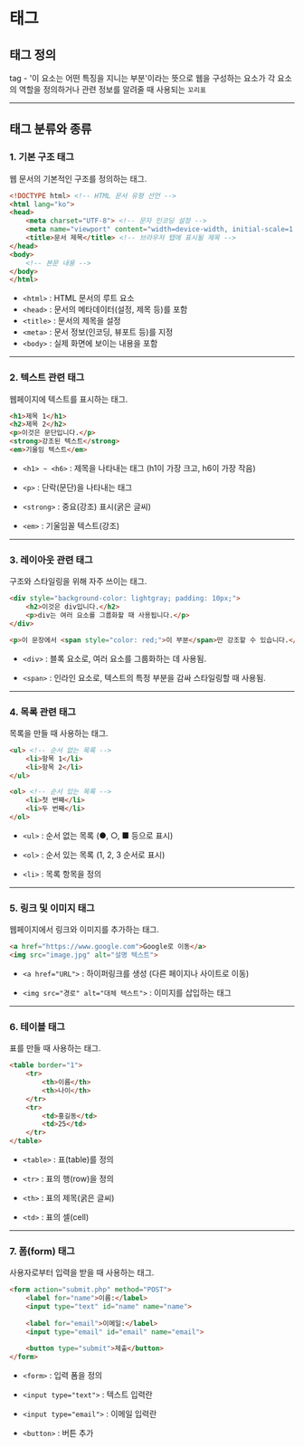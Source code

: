 # 태그
## 태그 정의
tag - '이 요소는 어떤 특징을 지니는 부분'이라는 뜻으로 웹을 구성하는 요소가 각 요소의 역할을 정의하거나 관련 정보를 알려줄 때 사용되는 `꼬리표`



---


## 태그 분류와 종류



### 1. 기본 구조 태그
웹 문서의 기본적인 구조를 정의하는 태그.
```html
<!DOCTYPE html> <!-- HTML 문서 유형 선언 -->
<html lang="ko">
<head>
    <meta charset="UTF-8"> <!-- 문자 인코딩 설정 -->
    <meta name="viewport" content="width=device-width, initial-scale=1.0">
    <title>문서 제목</title> <!-- 브라우저 탭에 표시될 제목 -->
</head>
<body>
    <!-- 본문 내용 -->
</body>
</html>
```
- `<html>` : HTML 문서의 루트 요소
- `<head>` : 문서의 메타데이터(설정, 제목 등)를 포함
- `<title>` : 문서의 제목을 설정
- `<meta>` : 문서 정보(인코딩, 뷰포트 등)를 지정
- `<body>` : 실제 화면에 보이는 내용을 포함


---


### 2. 텍스트 관련 태그
웹페이지에 텍스트를 표시하는 태그.

```html
<h1>제목 1</h1>
<h2>제목 2</h2>
<p>이것은 문단입니다.</p>
<strong>강조된 텍스트</strong>
<em>기울임 텍스트</em>
```
- `<h1> ~ <h6>` : 제목을 나타내는 태그 (h1이 가장 크고, h6이 가장 작음)

- `<p>` : 단락(문단)을 나타내는 태그

- `<strong>` : 중요(강조) 표시(굵은 글씨)

- `<em>` : 기울임꼴 텍스트(강조)

---

### 3. 레이아웃 관련 태그
구조와 스타일링을 위해 자주 쓰이는 태그.
```html
<div style="background-color: lightgray; padding: 10px;">
    <h2>이것은 div입니다.</h2>
    <p>div는 여러 요소를 그룹화할 때 사용됩니다.</p>
</div>

<p>이 문장에서 <span style="color: red;">이 부분</span>만 강조할 수 있습니다.</p>
```

- `<div>` : 블록 요소로, 여러 요소를 그룹화하는 데 사용됨.
		

- `<span>` : 인라인 요소로, 텍스트의 특정 부분을 감싸 스타일링할 때 사용됨.

---

### 4. 목록 관련 태그
목록을 만들 때 사용하는 태그.

```html
<ul> <!-- 순서 없는 목록 -->
    <li>항목 1</li>
    <li>항목 2</li>
</ul>

<ol> <!-- 순서 있는 목록 -->
    <li>첫 번째</li>
    <li>두 번째</li>
</ol>
```

- `<ul>` : 순서 없는 목록 (●, ○, ■ 등으로 표시)

- `<ol>` : 순서 있는 목록 (1, 2, 3 순서로 표시)

- `<li>` : 목록 항목을 정의

---

### 5. 링크 및 이미지 태그
웹페이지에서 링크와 이미지를 추가하는 태그.

```html
<a href="https://www.google.com">Google로 이동</a>
<img src="image.jpg" alt="설명 텍스트">
```
- `<a href="URL">` : 하이퍼링크를 생성 (다른 페이지나 사이트로 이동)

- `<img src="경로" alt="대체 텍스트">` : 이미지를 삽입하는 태그

---

### 6. 테이블 태그
표를 만들 때 사용하는 태그.

```html
<table border="1">
    <tr>
        <th>이름</th>
        <th>나이</th>
    </tr>
    <tr>
        <td>홍길동</td>
        <td>25</td>
    </tr>
</table>
```
- `<table>` : 표(table)를 정의

- `<tr>` : 표의 행(row)을 정의

- `<th>` : 표의 제목(굵은 글씨)

- `<td>` : 표의 셀(cell)

---

### 7. 폼(form) 태그
사용자로부터 입력을 받을 때 사용하는 태그.
```html
<form action="submit.php" method="POST">
    <label for="name">이름:</label>
    <input type="text" id="name" name="name">
    
    <label for="email">이메일:</label>
    <input type="email" id="email" name="email">
    
    <button type="submit">제출</button>
</form>
```

- `<form>` : 입력 폼을 정의

- `<input type="text">` : 텍스트 입력란

- `<input type="email">` : 이메일 입력란

- `<button>` : 버튼 추가


